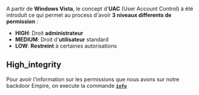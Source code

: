 
A partir de **Windows Vista**, le concept d'**UAC** (User Account Control) à été introduit ce qui permet au process d'avoir **3 niveaux differents de permission** :

- **HIGH**: Droit **administrateur**
- **MEDIUM**: Droit d'**utilisateur** standard
- **LOW**: **Restreint** à certaines autorisations

## __High_integrity__

Pour avoir l'information sur les permissions que nous avons sur notre backdoor Empire, on execute la commande **[`info`](Powershell_empire##)**